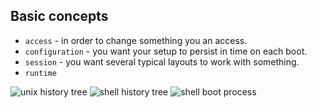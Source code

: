 ## Basic concepts
* `access` - in order to change something you an access.
* `configuration` - you want your setup to persist in time on each boot.
* `session` - you want several typical layouts to work with something.
* `runtime`

![unix history tree](https://qph.fs.quoracdn.net/main-qimg-b2f5ed77ec03ade04f922cb32ea0ce6a)
![shell history tree](https://www.ibm.com/developerworks/library/l-linux-shells/figure1.gif)
![shell boot process](https://www.ibm.com/developerworks/aix/library/au-getstartedbash/login2.gif)
